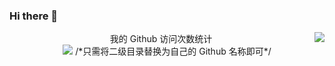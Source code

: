 ### Hi there 👋

<img align="right" src="https://github-readme-stats.vercel.app/api?username=yuag&show_icons=true&icon_color=CE1D2D&text_color=718096&bg_color=ffffff&hide_title=true" />

<p align="center"> 
  我的 Github 访问次数统计<br>
  <img src="https://profile-counter.glitch.me/windmill0503/count.svg" /> /*只需将二级目录替换为自己的 Github 名称即可*/
</p>
<!--
**yuag/yuag** is a ✨ _special_ ✨ repository because its `README.md` (this file) appears on your GitHub profile.

Here are some ideas to get you started:

- 🔭 I’m currently working on ...
- 🌱 I’m currently learning ...
- 👯 I’m looking to collaborate on ...
- 🤔 I’m looking for help with ...
- 💬 Ask me about ...
- 📫 How to reach me: ...
- 😄 Pronouns: ...
- ⚡ Fun fact: ...
-->
